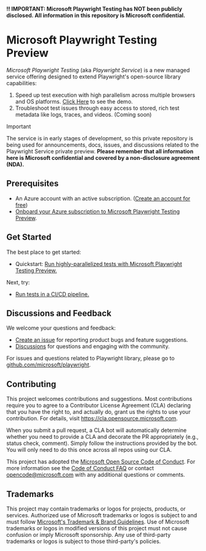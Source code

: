 **:bangbang: IMPORTANT: Microsoft Playwright Testing has NOT been publicly disclosed. All information in this repository is Microsoft confidential.**

# Microsoft Playwright Testing Preview

*Microsoft Playwright Testing* (aka *Playwright Service*) is a new managed service offering designed to extend Playwright's open-source library capabilities:

1) Speed up test execution with high parallelism across multiple browsers and OS platforms. [Click Here](https://1drv.ms/v/s!AnC03V99SiLFkGT9LnBxmGWzU8lt?e=SLZc19) to see the demo.
3) Troubleshoot test issues through easy access to stored, rich test metadata like logs, traces, and videos. (Coming soon)

> [!IMPORTANT]
> The service is in early stages of development, so this private repository is being used for announcements, docs, issues, and discussions related to the Playwright Service private preview. **Please remember that all information here is Microsoft confidential and covered by a non-disclosure agreement (NDA).**


## Prerequisites

- An Azure account with an active subscription. ([Create an account for free](https://azure.microsoft.com/free/))
- [Onboard your Azure subscription to Microsoft Playwright Testing Preview](./docs/onboard-subscription.md).

## Get Started

The best place to get started:

* Quickstart: [Run highly-parallelized tests with Microsoft Playwright Testing Preview.](./docs/quickstart.md)

Next, try:

* [Run tests in a CI/CD pipeline.](./docs/configure-tests-with-ci-cd-pipeline.md)
<!-- * [Test privately hosted endpoints.](./docs/how-to-test-private-endpoints.md) -->

## Discussions and Feedback

We welcome your questions and feedback:

- [Create an issue](https://github.com/microsoft/playwright-service-preview/issues) for reporting product bugs and feature suggestions.
- [Discussions](https://github.com/microsoft/playwright-service-preview/discussions) for questions and engaging with the community.

For issues and questions related to Playwright library, please go to [github.com/microsoft/playwright](https://github.com/microsoft/playwright).

## Contributing

This project welcomes contributions and suggestions. Most contributions require you to agree to a
Contributor License Agreement (CLA) declaring that you have the right to, and actually do, grant us
the rights to use your contribution. For details, visit https://cla.opensource.microsoft.com.

When you submit a pull request, a CLA bot will automatically determine whether you need to provide
a CLA and decorate the PR appropriately (e.g., status check, comment). Simply follow the instructions
provided by the bot. You will only need to do this once across all repos using our CLA.

This project has adopted the [Microsoft Open Source Code of Conduct](https://opensource.microsoft.com/codeofconduct/).
For more information see the [Code of Conduct FAQ](https://opensource.microsoft.com/codeofconduct/faq/) or
contact [opencode@microsoft.com](mailto:opencode@microsoft.com) with any additional questions or comments.

## Trademarks

This project may contain trademarks or logos for projects, products, or services. Authorized use of Microsoft
trademarks or logos is subject to and must follow
[Microsoft's Trademark & Brand Guidelines](https://www.microsoft.com/en-us/legal/intellectualproperty/trademarks/usage/general).
Use of Microsoft trademarks or logos in modified versions of this project must not cause confusion or imply Microsoft sponsorship.
Any use of third-party trademarks or logos is subject to those third-party's policies.

